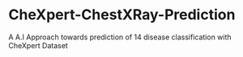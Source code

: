 # CheXpert-ChestXRay-Prediction
A A.I Approach towards prediction of 14 disease classification with CheXpert Dataset

